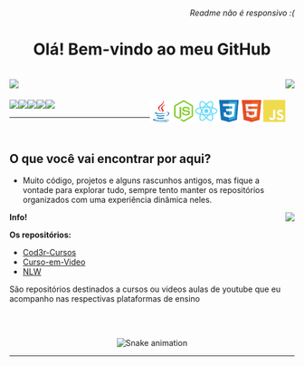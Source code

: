<h6 align="right">Readme não é responsivo :( </h6>
<h1 align="center">Olá! Bem-vindo ao meu GitHub</h1>
<br>
 
 <div>
  <img height="200em" src="https://github-readme-stats.vercel.app/api/top-langs/?username=edinelsonslima&layout=compact&langs_count=20&bg_color=22272E&title_color=ADBAC7&text_color=ADBAC7&hide_border=false"/>
  <img height="200em" align="right" src="https://github-readme-stats.vercel.app/api?username=edinelsonslima&show_icons=true&bg_color=22272E&icon_color=ADBAC7&title_color=ADBAC7&text_color=ADBAC7&hide_border=false"/>
</div>


<br>
<div>
  <a href="mailto: edinelsonlima86@gmail.com" target="_blank">
     <img align="left" src="https://www.google.com/gmail/about/static/images/logo-gmail.png?cache=1adba63" height="30px" >
  </a>
  <a href="https://www.linkedin.com/in/edinelson-lima/" target="_blank">
     <img align="left" src="https://www.gov.br/observatorio/en/academic-programs/graduate-program-in-geophysics/images/linkedin.png" height="30px" >
  </a>
  <a href="https://wa.me/+5599985092388" target="_blank">
   <img align="left" src="https://upload.wikimedia.org/wikipedia/commons/thumb/6/6b/WhatsApp.svg/1200px-WhatsApp.svg.png" height="30px" >
  </a>
  <a href="https://app.rocketseat.com.br/me/edinelsonslima" target="_blank">
   <img align="left" src="https://cdn.discordapp.com/attachments/587480876536037386/863454931485720586/rocketseatCut.png" height="30px" >
  </a>
  <a href="https://www.instagram.com/edinelsonslima/" target="_blank">
   <img align="left" src="https://upload.wikimedia.org/wikipedia/commons/5/58/Instagram-Icon.png" height="30px" >
  </a>

   <img align="right" alt="Edinelson-Js" height="40" width="40" src="https://raw.githubusercontent.com/devicons/devicon/master/icons/javascript/javascript-plain.svg">
   <img align="right" alt="Edinelson-HTML" height="40" width="40" src="https://raw.githubusercontent.com/devicons/devicon/master/icons/html5/html5-original.svg">
   <img align="right" alt="Edinelson-CSS" height="40" width="40" src="https://raw.githubusercontent.com/devicons/devicon/master/icons/css3/css3-original.svg">
   <img align="right" alt="Edinelson-React" height="40" width="40" src="https://raw.githubusercontent.com/devicons/devicon/master/icons/react/react-original.svg">
   <img align="right" alt="Edinelson-CSS" height="40" width="40" src="https://raw.githubusercontent.com/devicons/devicon/master/icons/nodejs/nodejs-original.svg">
   <img align="right" alt="Edinelson-Java" height="40" width="40" src="https://raw.githubusercontent.com/devicons/devicon/master/icons/java/java-original.svg">
  <br>
  
  <hr>
 <br>
 
 
 ## O que você vai encontrar por aqui?
  - Muito código, projetos e alguns rascunhos antigos, mas fique a vontade para explorar tudo, sempre tento manter os repositórios organizados com uma experiência dinâmica neles.
 
 
 **Info!**
 <img align="right" height="200" src="https://99cores.com/wp-content/uploads/2018/10/desenvolvimento-web.gif"/>

 **Os repositórios:**
 * [Cod3r-Cursos](https://github.com/edinelsonslima/Cod3r-Cursos)
 * [Curso-em-Video](https://github.com/edinelsonslima/curso-em-video)
 * [NLW](https://github.com/edinelsonslima/NLW)
 
 São repositórios destinados a cursos ou videos aulas de youtube que eu acompanho nas respectivas plataformas de ensino
 
  ##
  <br>
</div>

<div align="center"> 
 
  ![Snake animation](https://github.com/edinelsonslima/edinelsonslima/blob/output/github-contribution-grid-snake.svg)
</div>
  
<hr>

